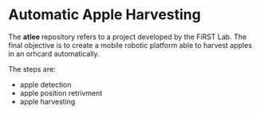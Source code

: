 # Automatic Apple Harvesting #

The <b> atlee  </b> repository refers to a project developed by the FiRST Lab. The final objective is to create a mobile robotic platform able to harvest apples in an orhcard automatically.

The steps are:
- apple detection
- apple position retrivment
- apple harvesting
